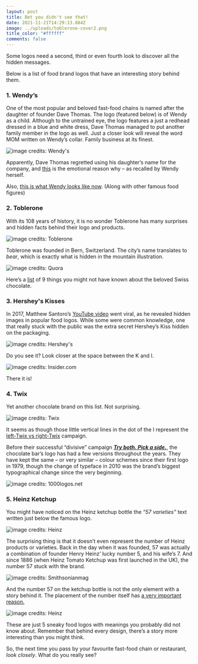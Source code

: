 ```yaml
---
layout: post
title: Bet you didn't see that!
date: 2021-11-21T14:29:13.884Z
image: ../uploads/toblerone-cover2.png
title_color: "#ffffff"
comments: false
---
```

Some logos need a second, third or even fourth look to discover all the hidden messages.

Below is a list of food brand logos that have an interesting story behind them. 

### 1. Wendy’s

One of the most popular and beloved fast-food chains is named after the daughter of founder Dave Thomas. The logo (featured below) is of Wendy as a child. Although to the untrained eye, the logo features a just a redhead dressed in a blue and white dress, Dave Thomas managed to put another family member in the logo as well. Just a closer look will reveal the word MOM written on Wendy’s collar. Family business at its finest.

![image credits: Wendy's](../uploads/wendys_logo_girl.png "image credits: Wendy's")

Apparently, Dave Thomas regretted using his daughter’s name for the company, and [this](https://www.today.com/food/wendy-s-founder-dave-thomas-regretted-using-his-daughter-s-t167624) is the emotional reason why – as recalled by Wendy herself. 

Also, [this is what Wendy looks like now](https://www.tasteofhome.com/collection/famous-food-brand-figures-in-real-life/). (Along with other famous food figures) 

### 2. Toblerone

With its 108 years of history, it is no wonder Toblerone has many surprises and hidden facts behind their logo and products.

![image credits: Toblerone](../uploads/1200px-toblerone_3362.jpg "image credits: Toblerone")

Toblerone was founded in Bern, Switzerland. The city’s name translates to *bear*, which is exactly what is hidden in the mountain illustration. 

![image credits: Quora](../uploads/g7lya4iyvczwkgyf1-ulixubdftmbdpwpt1sr8425km.jpg "image credits: Quora")

Here’s a [list](https://www.businessinsider.com/9-things-you-never-knew-about-toblerone-2016-11?r=US&IR=T) of 9 things you might not have known about the beloved Swiss chocolate.

### 3. Hershey's Kisses

In 2017, Matthew Santoro’s [YouTube video](https://www.youtube.com/watch?v=FdRCBaQTbfc) went viral, as he revealed hidden images in popular food logos. While some were common knowledge, one that really stuck with the public was the extra secret Hershey’s Kiss hidden on the packaging. 

![image credits: Hershey's ](../uploads/59301b602eba35e7218b469f.jfif "image credits: Hershey's ")

Do you see it? 
Look closer at the space between the K and I.

![image credits: Insider.com](../uploads/59301e22519a492e008b4707.jfif "image credits: Insider.com")

There it is!

### 4. Twix

Yet another chocolate brand on this list. Not surprising.

![image credits: Twix](../uploads/twix-logo.png "image credits: Twix")

It seems as though those little vertical lines in the dot of the I represent the [left-Twix vs right-Twix](https://www.mashed.com/349268/is-there-actually-any-difference-between-left-twix-and-right-twix/) campaign.

Before their successful “divisive” campaign ***[Try both. Pick a side.](https://www.twix.com/)***, the chocolate bar’s logo has had a few versions throughout the years. 
They have kept the same – or very similar – colour schemes since their first logo in 1979, though the change of typeface in 2010 was the brand’s biggest typographical change since the very beginning. 

![image credits: 1000logos.net](../uploads/twix-logo-history-640x858.jpg "image credits: 1000logos.net")

### 5. Heinz Ketchup

You might have noticed on the Heinz ketchup bottle the *“57 varieties”* text written just below the famous logo.

![image credits: Heinz ](../uploads/heinzone-bottle.jpg "image credits: Heinz ")

The surprising thing is that it doesn’t even represent the number of Heinz products or varieties. Back in the day when it was founded, 57 was actually a combination of founder Henry Heinz’ lucky number 5, and his wife’s 7. And since 1886 (when Heinz Tomato Ketchup was first launched in the UK), the number 57 stuck with the brand.

![image credits: Smithsonianmag](../uploads/heinzbottles.jfif "image credits: Smithsonianmag")

And the number 57 on the ketchup bottle is not the only element with a story behind it. The placement of the number itself has [a very important reason. ](https://www.ladbible.com/more/awesome-the-57-on-a-bottle-of-heinz-ketchup-is-put-in-a-specific-position-20160716#:~:text=It's%20pretty%20common%20knowledge%20that,'57%20varieties'%20has%20stuck.)

![image credits: Heinz](../uploads/57on-heinz.jfif "image credits: Heinz")



These are just 5 sneaky food logos with meanings you probably did not know about. Remember that behind every design, there’s a story more interesting than you might think. 

So, the next time you pass by your favourite fast-food chain or restaurant, *look closely*. What do you really see?